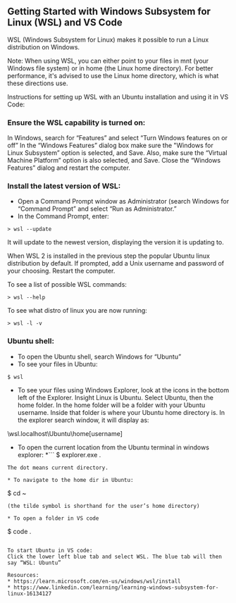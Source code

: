## Getting Started with Windows Subsystem for Linux (WSL) and VS Code

WSL (Windows Subsystem for Linux) makes it possible to run a Linux distribution on Windows.

Note: When using WSL, you can either point to your files in mnt (your Windows file system) or in home (the Linux home directory). For better performance, it's advised to use the Linux home directory, which is what these directions use.

Instructions for setting up WSL with an Ubuntu installation and using it in VS Code:

### Ensure the WSL capability is turned on:
In Windows, search for “Features” and select “Turn Windows features on or off”
In the “Windows Features” dialog box make sure the "Windows for Linux Subsystem” option is selected, and Save.
Also, make sure the “Virtual Machine Platform” option is also selected, and Save.
Close the “Windows Features” dialog and restart the computer.

### Install the latest version of WSL:
* Open a Command Prompt window as Administrator (search Windows for “Command Prompt” and select “Run as Administrator.”
* In the Command Prompt, enter:

```
> wsl --update
```
It will update to the newest version, displaying the version it is updating to.

When WSL 2 is installed in the previous step the popular Ubuntu linux distribution by default. If prompted, add a Unix username and password of your choosing. Restart the computer.

To see a list of possible WSL commands:
```
> wsl --help
```
To see what distro of linux you are now running:
```
> wsl -l -v
```

### Ubuntu shell:
* To open the Ubuntu shell, search Windows for “Ubuntu”
* To see your files in Ubuntu:
```
$ wsl
```
* To see your files using Windows Explorer, look at the icons in the bottom left of the Explorer. Insight Linux is Ubuntu. Select Ubuntu, then the home folder. In the home folder will be a folder with your Ubuntu username. Inside that folder is where your Ubuntu home directory is. In the explorer search window, it will display as:

\\wsl.localhost\Ubuntu\home\[username]

* To open the current location from the Ubuntu terminal in windows explorer:
*```
$ explorer.exe .
```
The dot means current directory.

* To navigate to the home dir in Ubuntu:
```
$ cd ~
```
(the tilde symbol is shorthand for the user’s home directory)

* To open a folder in VS code
```
$ code .
```

To start Ubuntu in VS code:
Click the lower left blue tab and select WSL. The blue tab will then say “WSL: Ubuntu”

Resources: 
* https://learn.microsoft.com/en-us/windows/wsl/install 
* https://www.linkedin.com/learning/learning-windows-subsystem-for-linux-16134127 